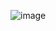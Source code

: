 ![image](https://user-images.githubusercontent.com/119799400/206922641-7661612a-4229-48a7-900f-ab8594987686.png)
